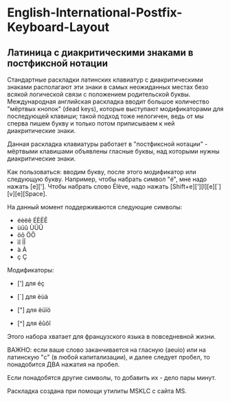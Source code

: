 # English-International-Postfix-Keyboard-Layout
## Латиница с диакритическими знаками в постфиксной нотации

Стандартные раскладки латинских клавиатур с диакритическими знаками располагают эти знаки в самых неожиданных местах безо всякой логической связи с положением родительской буквы. Международная английская раскладка вводит большое количество "мёртвых кнопок" (dead keys), которые выступают модификаторами для последующей клавиши; такой подход тоже нелогичен, ведь от мы сперва пишем букву и только потом приписываем к ней диакритические знаки.

Данная раскладка клавиатуры работает в "постфиксной нотации" - мёртвыми клавишами объявлены гласные буквы, над которыми нужны диакритические знаки.

Как пользоваться: вводим букву, после этого модификатор или следующую букву. Например, чтобы набрать символ "é", мне надо нажать [e][']. Чтобы набрать слово Élève, надо нажать [Shift+e]['][l][e][`][v][e][Space].

На данный момент поддерживаются следующие символы:

* éèëê ÉÈËÊ
* ùüû ÙÜÛ
* öô ÖÔ
* ïî ÏÎ
* à À
* ç Ç

Модификаторы:

* ['] для éç

* [`] для èùà

* ["] для ëüïö

* [^] для êûôî



Этого набора хватает для французского языка в повседневной жизни.

ВАЖНО: если ваше слово заканчивается на гласную (aeuio) или на латинскую "c" (в любой капитализации), и далее следует пробел, то понадобится ДВА нажатия на пробел.

Если понадобятся другие символы, то добавить их - дело пары минут.

Раскладка создана при помощи утилиты MSKLC с сайта MS.
